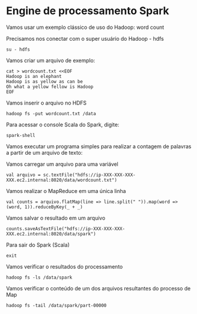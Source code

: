 # Engine de processamento Spark 

Vamos usar um exemplo clássico de uso do Hadoop: word count

Precisamos nos conectar com o super usuário do Hadoop - hdfs

```
su - hdfs
```

Vamos criar um arquivo de exemplo:

```
cat > wordcount.txt <<EOF
Hadoop is an elephant
Hadoop is as yellow as can be
Oh what a yellow fellow is Hadoop
EOF
```

Vamos inserir o arquivo no HDFS

```
hadoop fs -put wordcount.txt /data 
```

Para acessar o console Scala do Spark, digite:

```
spark-shell
```

Vamos executar um programa simples para realizar a contagem de palavras a partir de um arquivo de texto:


Vamos carregar um arquivo para uma variável
```
val arquivo = sc.textFile("hdfs://ip-XXX-XXX-XXX-XXX.ec2.internal:8020/data/wordcount.txt")
```

Vamos realizar o MapReduce em uma única linha
```
val counts = arquivo.flatMap(line => line.split(" ")).map(word => (word, 1)).reduceByKey(_ + _)
```

Vamos salvar o resultado em um arquivo
```
counts.saveAsTextFile("hdfs://ip-XXX-XXX-XXX-XXX.ec2.internal:8020/data/spark")
```

Para sair do Spark (Scala)
```
exit
```

Vamos verificar o resultados do processamento

```
hadoop fs -ls /data/spark
```

Vamos verificar o conteúdo de um dos arquivos resultantes do processo de Map

```
hadoop fs -tail /data/spark/part-00000
```
